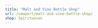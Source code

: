 ```yaml
---
title: "Malt and Vine Bottle Shop"
url: /newport/malt-and-vine-bottle-shop/
shop: Spirituosen
---
```

